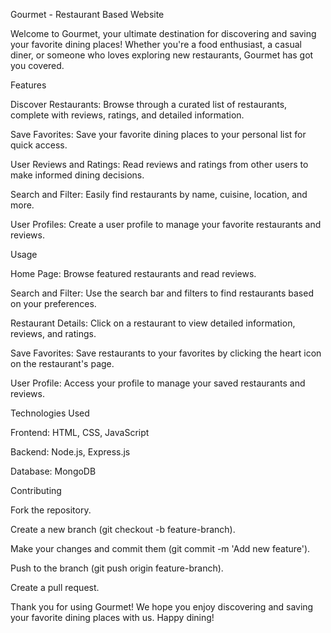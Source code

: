 Gourmet - Restaurant Based Website

Welcome to Gourmet, your ultimate destination for discovering and saving your favorite dining places! Whether you're a food enthusiast, a casual diner, or someone who loves exploring new restaurants, Gourmet has got you covered.

Features

Discover Restaurants: Browse through a curated list of restaurants, complete with reviews, ratings, and detailed information.

Save Favorites: Save your favorite dining places to your personal list for quick access.

User Reviews and Ratings: Read reviews and ratings from other users to make informed dining decisions.

Search and Filter: Easily find restaurants by name, cuisine, location, and more.

User Profiles: Create a user profile to manage your favorite restaurants and reviews.


Usage

Home Page: Browse featured restaurants and read reviews.

Search and Filter: Use the search bar and filters to find restaurants based on your preferences.

Restaurant Details: Click on a restaurant to view detailed information, reviews, and ratings.

Save Favorites: Save restaurants to your favorites by clicking the heart icon on the restaurant's page.

User Profile: Access your profile to manage your saved restaurants and reviews.


Technologies Used

Frontend: HTML, CSS, JavaScript

Backend: Node.js, Express.js

Database: MongoDB


Contributing

Fork the repository.

Create a new branch (git checkout -b feature-branch).

Make your changes and commit them (git commit -m 'Add new feature').

Push to the branch (git push origin feature-branch).

Create a pull request.

Thank you for using Gourmet! We hope you enjoy discovering and saving your favorite dining places with us. Happy dining! 







